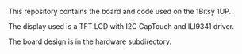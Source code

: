 This repository contains the board and code used on the 1Bitsy 1UP.

The display used is a TFT LCD with I2C CapTouch and ILI9341 driver.

The board design is in the hardware subdirectory.
